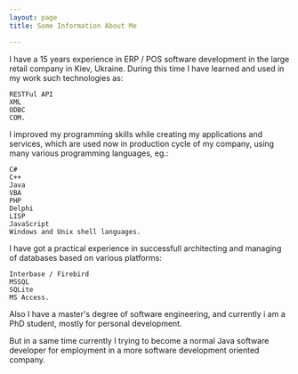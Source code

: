 ```yaml
---
layout: page
title: Some Information About Me

---
```



I have a 15 years experience in ERP / POS software development in the large retail company in Kiev, Ukraine. During this time I have learned and used in my work such technologies as:

    RESTFul API
    XML
    ODBC
    COM.

I improved my programming skills while creating my applications and services, which are used now in production cycle of my company, using many various programming languages, eg.:

    C#
    C++
    Java
    VBA
    PHP
    Delphi
    LISP
    JavaScript
    Windows and Unix shell languages.

I have got a practical experience in successfull architecting and managing of databases based on various platforms:

    Interbase / Firebird
    MSSQL
    SQLite
    MS Access.

Also I have a master's degree of software engineering, and currently i am a PhD student, mostly for personal development.

But in a same time currently I trying to become a normal Java software developer for employment in a more software development oriented company.